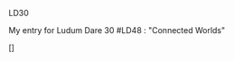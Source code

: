 LD30

My entry for Ludum Dare 30 #LD48 : "Connected Worlds"

[[](https://raw.githubusercontent.com/keyle/LD30/master/src/screenshots/Capture8.PNG)]
